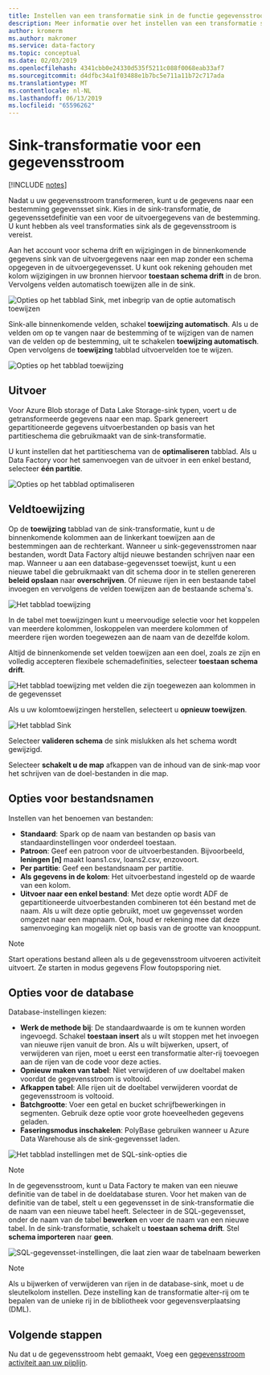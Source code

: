 ```yaml
---
title: Instellen van een transformatie sink in de functie gegevensstroom toewijzing van Azure Data Factory
description: Meer informatie over het instellen van een transformatie sink in de toewijzing van gegevensstroom.
author: kromerm
ms.author: makromer
ms.service: data-factory
ms.topic: conceptual
ms.date: 02/03/2019
ms.openlocfilehash: 4341cbb0e24330d535f5211c088f0068eab33af7
ms.sourcegitcommit: d4dfbc34a1f03488e1b7bc5e711a11b72c717ada
ms.translationtype: MT
ms.contentlocale: nl-NL
ms.lasthandoff: 06/13/2019
ms.locfileid: "65596262"
---
```

# <a name="sink-transformation-for-a-data-flow"></a>Sink-transformatie voor een gegevensstroom

[!INCLUDE [notes](../../includes/data-factory-data-flow-preview.md)]

Nadat u uw gegevensstroom transformeren, kunt u de gegevens naar een bestemming gegevensset sink. Kies in de sink-transformatie, de gegevenssetdefinitie van een voor de uitvoergegevens van de bestemming. U kunt hebben als veel transformaties sink als de gegevensstroom is vereist.

Aan het account voor schema drift en wijzigingen in de binnenkomende gegevens sink van de uitvoergegevens naar een map zonder een schema opgegeven in de uitvoergegevensset. U kunt ook rekening gehouden met kolom wijzigingen in uw bronnen hiervoor **toestaan schema drift** in de bron. Vervolgens velden automatisch toewijzen alle in de sink.

![Opties op het tabblad Sink, met inbegrip van de optie automatisch toewijzen](media/data-flow/sink1.png "sink-1")

Sink-alle binnenkomende velden, schakel **toewijzing automatisch**. Als u de velden om op te vangen naar de bestemming of te wijzigen van de namen van de velden op de bestemming, uit te schakelen **toewijzing automatisch**. Open vervolgens de **toewijzing** tabblad uitvoervelden toe te wijzen.

![Opties op het tabblad toewijzing](media/data-flow/sink2.png "sink-2")

## <a name="output"></a>Uitvoer 
Voor Azure Blob storage of Data Lake Storage-sink typen, voert u de getransformeerde gegevens naar een map. Spark genereert gepartitioneerde gegevens uitvoerbestanden op basis van het partitieschema die gebruikmaakt van de sink-transformatie. 

U kunt instellen dat het partitieschema van de **optimaliseren** tabblad. Als u Data Factory voor het samenvoegen van de uitvoer in een enkel bestand, selecteer **één partitie**.

![Opties op het tabblad optimaliseren](media/data-flow/opt001.png "sink-opties")

## <a name="field-mapping"></a>Veldtoewijzing

Op de **toewijzing** tabblad van de sink-transformatie, kunt u de binnenkomende kolommen aan de linkerkant toewijzen aan de bestemmingen aan de rechterkant. Wanneer u sink-gegevensstromen naar bestanden, wordt Data Factory altijd nieuwe bestanden schrijven naar een map. Wanneer u aan een database-gegevensset toewijst, kunt u een nieuwe tabel die gebruikmaakt van dit schema door in te stellen genereren **beleid opslaan** naar **overschrijven**. Of nieuwe rijen in een bestaande tabel invoegen en vervolgens de velden toewijzen aan de bestaande schema's. 

![Het tabblad toewijzing](media/data-flow/sink2.png "Sinks")

In de tabel met toewijzingen kunt u meervoudige selectie voor het koppelen van meerdere kolommen, loskoppelen van meerdere kolommen of meerdere rijen worden toegewezen aan de naam van de dezelfde kolom.

Altijd de binnenkomende set velden toewijzen aan een doel, zoals ze zijn en volledig accepteren flexibele schemadefinities, selecteer **toestaan schema drift**.

![Het tabblad toewijzing met velden die zijn toegewezen aan kolommen in de gegevensset](media/data-flow/multi1.png "meerdere opties")

Als u uw kolomtoewijzingen herstellen, selecteert u **opnieuw toewijzen**.

![Het tabblad Sink](media/data-flow/sink1.png "een Sink")

Selecteer **valideren schema** de sink mislukken als het schema wordt gewijzigd.

Selecteer **schakelt u de map** afkappen van de inhoud van de sink-map voor het schrijven van de doel-bestanden in die map.

## <a name="file-name-options"></a>Opties voor bestandsnamen

Instellen van het benoemen van bestanden: 

   * **Standaard**: Spark op de naam van bestanden op basis van standaardinstellingen voor onderdeel toestaan.
   * **Patroon**: Geef een patroon voor de uitvoerbestanden. Bijvoorbeeld, **leningen [n]** maakt loans1.csv, loans2.csv, enzovoort.
   * **Per partitie**: Geef een bestandsnaam per partitie.
   * **Als gegevens in de kolom**: Het uitvoerbestand ingesteld op de waarde van een kolom.
   * **Uitvoer naar een enkel bestand**: Met deze optie wordt ADF de gepartitioneerde uitvoerbestanden combineren tot één bestand met de naam. Als u wilt deze optie gebruikt, moet uw gegevensset worden omgezet naar een mapnaam. Ook, houd er rekening mee dat deze samenvoeging kan mogelijk niet op basis van de grootte van knooppunt.

> [!NOTE]
> Start operations bestand alleen als u de gegevensstroom uitvoeren activiteit uitvoert. Ze starten in modus gegevens Flow foutopsporing niet.

## <a name="database-options"></a>Opties voor de database

Database-instellingen kiezen:

* **Werk de methode bij**: De standaardwaarde is om te kunnen worden ingevoegd. Schakel **toestaan insert** als u wilt stoppen met het invoegen van nieuwe rijen vanuit de bron. Als u wilt bijwerken, upsert, of verwijderen van rijen, moet u eerst een transformatie alter-rij toevoegen aan de rijen van de code voor deze acties. 
* **Opnieuw maken van tabel**: Niet verwijderen of uw doeltabel maken voordat de gegevensstroom is voltooid.
* **Afkappen tabel**: Alle rijen uit de doeltabel verwijderen voordat de gegevensstroom is voltooid.
* **Batchgrootte**: Voer een getal en bucket schrijfbewerkingen in segmenten. Gebruik deze optie voor grote hoeveelheden gegevens geladen. 
* **Faseringsmodus inschakelen**: PolyBase gebruiken wanneer u Azure Data Warehouse als de sink-gegevensset laden.

![Het tabblad instellingen met de SQL-sink-opties die](media/data-flow/alter-row2.png "SQL-opties")

> [!NOTE]
> In de gegevensstroom, kunt u Data Factory te maken van een nieuwe definitie van de tabel in de doeldatabase sturen. Voor het maken van de definitie van de tabel, stelt u een gegevensset in de sink-transformatie die de naam van een nieuwe tabel heeft. Selecteer in de SQL-gegevensset, onder de naam van de tabel **bewerken** en voer de naam van een nieuwe tabel. In de sink-transformatie, schakelt u **toestaan schema drift**. Stel **schema importeren** naar **geen**.

![SQL-gegevensset-instellingen, die laat zien waar de tabelnaam bewerken](media/data-flow/dataset2.png "SQL-Schema")

> [!NOTE]
> Als u bijwerken of verwijderen van rijen in de database-sink, moet u de sleutelkolom instellen. Deze instelling kan de transformatie alter-rij om te bepalen van de unieke rij in de bibliotheek voor gegevensverplaatsing (DML).

## <a name="next-steps"></a>Volgende stappen

Nu dat u de gegevensstroom hebt gemaakt, Voeg een [gegevensstroom activiteit aan uw pijplijn](concepts-data-flow-overview.md).
